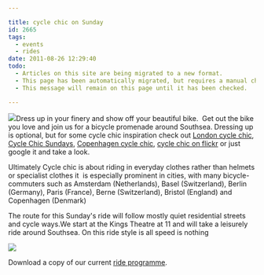 ```yaml
---

title: cycle chic on Sunday
id: 2665
tags:
  - events
  - rides
date: 2011-08-26 12:29:40
todo:
  - Articles on this site are being migrated to a new format.
  - This page has been automatically migrated, but requires a manual check-&-tune to ensure the format and links all work as expected.
  - This message will remain on this page until it has been checked.

---
```


[![](/assets/5898638167_d4a112563e_b1-150x150.jpg)](http://www.pompeybug.co.uk/2011/08/cycle-chic-on-sunday/5898638167_d4a112563e_b-2/)Dress up in your finery and show off your beautiful bike.  Get out the bike you love and join us for a bicycle promenade around Southsea. Dressing up is optional, but for some cycle chic inspiration check out [London cycle chic](http://londoncyclechic.blogspot.com/search/label/Cycle%20fashion%20 "London cycle chic"), [Cycle Chic Sundays](http://www.cyclechicsundays.com/ "Cycle chic sundays"), [Copenhagen cycle chic](http://www.copenhagencyclechic.com/ "copenhagen"), [cycle chic on flickr](http://www.flickr.com/photos/16nine/sets/72157594400316816/ "flickr") or just google it and take a look.

Ultimately Cycle chic is about riding in everyday clothes rather than helmets or specialist clothes it  is especially prominent in cities, with many bicycle-commuters such as Amsterdam (Netherlands), Basel (Switzerland), Berlin (Germany), Paris (France), Berne (Switzerland), Bristol (England) and Copenhagen (Denmark)

The route for this Sunday's ride will follow mostly quiet residential streets and cycle ways.We start at the Kings Theatre at 11 and will take a leisurely ride around Southsea. On this ride style is all speed is nothing![![](/assets/vintagebikesald-150x150.jpg)](http://www.pompeybug.co.uk/2011/08/cycle-chic-on-sunday/vintagebikesald/)

[![](/assets/pashley-poppy-hybrid-bike-PINK1-150x150.jpg)](http://www.pompeybug.co.uk/2011/08/cycle-chic-on-sunday/pashley-poppy-hybrid-bike-pink-2/)



Download a copy of our current [ride programme](/public/assets/docs/Portsmouth-Cycle-Forum-Ride-programme-2011.pdf "Portsmouth Cycle forum ride programme july-October 2011").